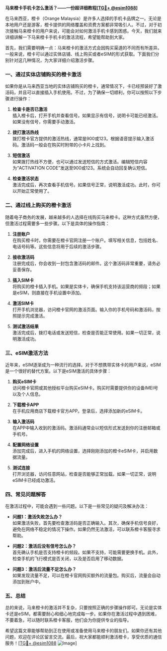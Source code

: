 **马来橙卡手机卡怎么激活？——一份超详细教程[[TG💪+ @esim1088](https://t.me/s/esim1088)]**

在马来西亚，橙卡（Orange Malaysia）是许多人选择的手机卡品牌之一。无论是本地用户还是游客，橙卡提供的网络覆盖和资费方案都非常吸引人。不过，对于初次接触马来橙卡的用户来说，可能会对如何激活手机卡感到困惑。今天，我们就来详细讲解一下马来橙卡手机卡的激活流程，希望能帮助到大家。

首先，我们需要明确一点：马来橙卡的激活方式会因购买渠道的不同而有所差异。一般来说，橙卡可以通过实体店铺、线上购买或者eSIM的形式获取。下面我们分别针对这几种情况，为大家详细介绍激活步骤。

### 一、通过实体店铺购买的橙卡激活

如果你是从马来西亚当地的实体店铺购买的橙卡，通常情况下，卡已经预装好了激活码，并且可以直接插入手机使用。不过，为了确保一切顺利，你可以按照以下步骤进行操作：

1. **检查卡是否已激活**  
   插入橙卡后，打开手机并查看信号。如果显示有信号，说明卡可能已经激活。如果没有信号，你需要手动激活。

2. **拨打激活热线**  
   拨打橙卡官方提供的激活热线，通常是900或123。根据语音提示输入激活码。激活码一般会在购买时附带的小卡片上找到。

3. **短信激活**  
   如果拨打热线不方便，也可以通过发送短信的方式激活。编辑短信内容为“ACTIVATION CODE”发送至900或123。系统会自动回复确认短信。

4. **检查激活状态**  
   激活完成后，再次查看手机信号。如果信号正常，说明激活成功。此时，你可以开始正常使用了。

### 二、通过线上购买的橙卡激活

随着电子商务的发展，越来越多的人选择在线购买马来橙卡。这种方式虽然方便，但激活过程需要多一些步骤。以下是具体的操作指南：

1. **注册账户**  
   在购买橙卡时，你需要在橙卡官网注册一个账户。填写相关信息，包括姓名、电话号码等。这些信息将用于后续的激活步骤。

2. **接收激活码**  
   注册完成后，你会收到一封包含激活码的邮件。这个激活码非常重要，请务必妥善保存。

3. **插入SIM卡**  
   将购买的橙卡插入手机。如果是实体卡，确保手机支持该运营商的频段；如果是eSIM，则直接在手机设置中添加。

4. **激活SIM卡**  
   打开手机浏览器，访问橙卡官网的激活页面。输入你的手机号码和激活码，按照提示完成激活。

5. **测试激活结果**  
   激活完成后，拨打电话或发送短信，检查是否能正常使用。如果一切正常，说明激活成功。

### 三、eSIM激活方法

近年来，eSIM逐渐成为一种流行的选择。对于不想携带实体卡的用户来说，eSIM是一个很好的替代方案。以下是eSIM激活的具体步骤：

1. **购买eSIM卡**  
   访问橙卡官网或其他授权平台购买eSIM卡。购买时需要提供你的设备IMEI号以及个人信息。

2. **下载橙卡APP**  
   在手机应用商店下载橙卡官方APP。登录后，选择添加新的eSIM卡。

3. **输入激活码**  
   在APP中输入收到的激活码。激活码通常会以短信形式发送到你的注册邮箱或手机号。

4. **配置网络设置**  
   添加完成后，进入手机的网络设置，选择刚刚添加的橙卡eSIM卡，并启用数据流量。

5. **测试连接**  
   打开浏览器，访问任意网站，检查是否能够正常加载。如果一切正常，说明eSIM卡已经成功激活。

### 四、常见问题解答

在激活过程中，可能会遇到一些问题。以下是一些常见的疑问及解决办法：

- **问题1：激活失败怎么办？**  
  如果激活失败，首先要检查激活码是否正确输入。其次，确保手机信号良好，避免在网络不稳定的情况下操作。如果仍然无法激活，可以联系橙卡客服寻求帮助。

- **问题2：激活后没有信号怎么办？**  
  首先确认手机是否支持橙卡的频段。如果不支持，可能需要更换手机。此外，检查手机的飞行模式是否关闭，以及是否启用了移动数据。

- **问题3：激活后流量不足怎么办？**  
  如果发现流量不足，可以在橙卡官网购买额外的流量包。购买后，流量会自动添加到账户中。

### 五、总结

总的来说，马来橙卡的激活并不复杂，只要按照正确的步骤操作即可。无论是实体卡还是eSIM，都需要耐心和细心地完成每一步。如果你在激活过程中遇到困难，不要着急，可以随时联系橙卡客服，他们会为你提供专业的指导。

希望这篇文章能够帮助到正在使用或准备使用马来橙卡的朋友们。如果你还有其他问题，欢迎在评论区留言交流。最后，祝大家都能顺利激活橙卡，享受优质的通信服务！[[TG💪+ @esim1088](https://t.me/s/esim1088) ![Image](https://i.postimg.cc/4NQfJmqS/Snipaste-2025-05-13-00-14-12.png)]